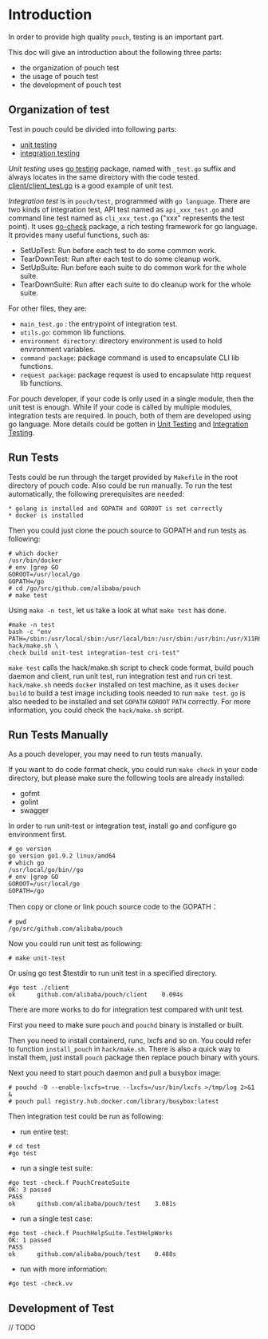 # Introduction

In order to provide high quality `pouch`, testing is an important part.

This doc will give an introduction about the following three parts:

* the organization of pouch test
* the usage of pouch test
* the development of pouch test

## Organization of test

Test in pouch could be divided into following parts:

* [unit testing](https://en.wikipedia.org/wiki/Unit_testing#Description)
* [integration testing](https://en.wikipedia.org/wiki/Integration_testing)

*Unit testing* uses [go testing](https://golang.org/pkg/testing/) package, named with `_test.go` suffix and always locates in the same directory with the code tested. [client/client_test.go](https://github.com/alibaba/pouch/blob/master/client/client_test.go) is a good example of unit test.

*Integration test* is in `pouch/test`, programmed with `go language`. There are two kinds of integration test, API test named as `api_xxx_test.go` and command line test named as `cli_xxx_test.go` ("xxx" represents the test point).
It uses [go-check](https://labix.org/gocheck) package, a rich testing framework for go language. It provides many useful functions, such as:

* SetUpTest: Run before each test to do some common work.
* TearDownTest: Run after each test to do some cleanup work.
* SetUpSuite: Run before each suite to do common work for the whole suite.
* TearDownSuite: Run after each suite to do cleanup work for the whole suite.

For other files, they are:

* `main_test.go` : the entrypoint of integration test.
* `utils.go`: common lib functions.
* `environment directory`: directory environment is used to hold environment variables.
* `command package`: package command is used to encapsulate CLI lib functions.
* `request package`: package request is used to encapsulate http request lib functions.

For pouch developer, if your code is only used in a single module, then the unit test is enough. While if your code is called by multiple modules, integration tests are required. In pouch, both of them are developed using go language. More details could be gotten in [Unit Testing](#unit-testing) and [Integration Testing](#integration-testing).

## Run Tests

Tests could be run through the target provided by `Makefile` in the root directory of pouch code. Also could be run manually.
To run the test automatically, the following prerequisites are needed:

    * golang is installed and GOPATH and GOROOT is set correctly
    * docker is installed

Then you could just clone the pouch source to GOPATH and run tests as following:

```
# which docker
/usr/bin/docker
# env |grep GO
GOROOT=/usr/local/go
GOPATH=/go
# cd /go/src/github.com/alibaba/pouch
# make test
```

Using `make -n test`, let us take a look at what `make test` has done.

```
#make -n test
bash -c "env PATH=/sbin:/usr/local/sbin:/usr/local/bin:/usr/sbin:/usr/bin:/usr/X11R6/bin:/usr/local/go/bin:/opt/satools:/root/bin hack/make.sh \
check build unit-test integration-test cri-test"
```

`make test` calls the hack/make.sh script to check code format, build pouch daemon and client, run unit test, run integration test and run cri test.
`hack/make.sh` needs `docker` installed on test machine, as it uses `docker build` to build a test image including tools needed to run `make test`. `go` is also needed to be installed and set `GOPATH` `GOROOT` `PATH` correctly. For more information, you could check the `hack/make.sh` script.

## Run Tests Manually

As a pouch developer, you may need to run tests manually.

If you want to do code format check, you could run `make check` in your code directory, but please make sure the following tools are already installed:

* gofmt
* golint
* swagger

In order to run unit-test or integration test, install go and configure go environment first.

```
# go version
go version go1.9.2 linux/amd64
# which go
/usr/local/go/bin//go
# env |grep GO
GOROOT=/usr/local/go
GOPATH=/go
```

Then copy or clone or link pouch source code to the GOPATH：

```
# pwd
/go/src/github.com/alibaba/pouch
```

Now you could run unit test as following:

```
# make unit-test
```

Or using go test $testdir to run unit test in a specified directory.

```
#go test ./client
ok      github.com/alibaba/pouch/client    0.094s

```

There are more works to do for integration test compared with unit test.

First you need to make sure `pouch` and `pouchd` binary is installed or built.

Then you need to install containerd, runc, lxcfs and so on. You could refer to function `install_pouch` in `hack/make.sh`. There is also a quick way to install them, just install `pouch` package then replace pouch binary with yours.

Next you need to start pouch daemon and pull a busybox image:

```
# pouchd -D --enable-lxcfs=true --lxcfs=/usr/bin/lxcfs >/tmp/log 2>&1 &
# pouch pull registry.hub.docker.com/library/busybox:latest
```

Then integration test could be run as following:

* run entire test:

```
# cd test
#go test
```

* run a single test suite:

```
#go test -check.f PouchCreateSuite
OK: 3 passed
PASS
ok      github.com/alibaba/pouch/test    3.081s
```

* run a single test case:

```
#go test -check.f PouchHelpSuite.TestHelpWorks
OK: 1 passed
PASS
ok      github.com/alibaba/pouch/test    0.488s
```

* run with more information:

```
#go test -check.vv
```

## Development of Test

// TODO
